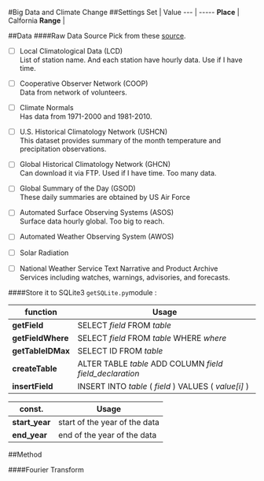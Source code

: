 #Big Data and Climate Change
##Settings
Set | Value
--- | -----
**Place**    | Calfornia
**Range**    | 

##Data
####Raw Data Source
Pick from these [source](https://www.ncdc.noaa.gov/data-access/land-based-station-data/land-based-datasets).

- [ ] Local Climatological Data (LCD)<br/>
List of station name. And each station have hourly data. Use if I have time.

- [ ] Cooperative Observer Network (COOP)<br/>
Data from network of volunteers.

- [ ] Climate Normals<br/>
Has data from 1971-2000 and 1981-2010.

- [ ] U.S. Historical Climatology Network (USHCN)<br/>
This dataset provides summary of the month temperature and precipitation observations.

- [ ] Global Historical Climatology Network (GHCN)<br/>
Can download it via FTP. Used if I have time. Too many data.

- [ ] Global Summary of the Day (GSOD)<br/>
These daily summaries are obtained by US Air Force

- [ ] Automated Surface Observing Systems (ASOS)<br/>
Surface data hourly global. Too big to reach.

- [ ] Automated Weather Observing System (AWOS)<br/>

- [ ] Solar Radiation<br/>

- [ ] National Weather Service Text Narrative and Product Archive<br/>
Services including watches, warnings, advisories, and forecasts.

####Store it to SQLite3
`getSQLite.py`module :<br/>

function | Usage
---------| -----
**getField**| SELECT *field* FROM *table*
**getFieldWhere**| SELECT *field* FROM *table* WHERE *where*
**getTableIDMax**| SELECT ID FROM *table*
**createTable**| ALTER TABLE *table* ADD COLUMN *field* *field_declaration*
**insertField**| INSERT INTO *table* ( *field* ) VALUES ( *value[i]* )

const.| Usage
----- | -----
**start_year** | start of the year of the data
**end_year** | end of the year of the data

##Method

####Fourier Transform
